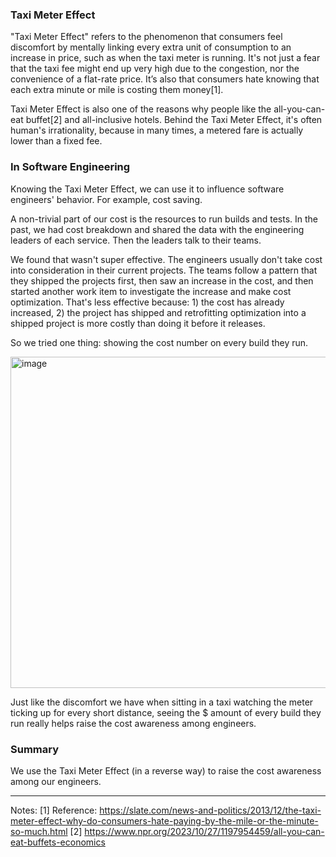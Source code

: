 ### Taxi Meter Effect

"Taxi Meter Effect" refers to the phenomenon that consumers feel discomfort by mentally linking every extra unit of consumption to an increase in price, such as when the taxi meter is running. It's not just a fear that the taxi fee might end up very high due to the congestion, nor the convenience of a flat-rate price. It’s also that consumers hate knowing that each extra minute or mile is costing them money[1].

Taxi Meter Effect is also one of the reasons why people like the all-you-can-eat buffet[2] and all-inclusive hotels. Behind the Taxi Meter Effect, it's often human's irrationality, because in many times, a metered fare is actually lower than a fixed fee. 
 
### In Software Engineering

Knowing the Taxi Meter Effect, we can use it to influence software engineers' behavior. For example, cost saving. 

A non-trivial part of our cost is the resources to run builds and tests. In the past, we had cost breakdown and shared the data with the engineering leaders of each service. Then the leaders talk to their teams. 

We found that wasn't super effective. The engineers usually don't take cost into consideration in their current projects. The teams follow a pattern that they shipped the projects first, then saw an increase in the cost, and then started another work item to investigate the increase and make cost optimization. That's less effective because: 1) the cost has already increased, 2) the project has shipped and retrofitting optimization into a shipped project is more costly than doing it before it releases.

So we tried one thing: showing the cost number on every build they run.

<img width="530" alt="image" src="https://github.com/ziyingzheng/behavioral_software_engineering_book/assets/91216017/d1aaa21c-583c-4259-adfa-f84665649ba5">


Just like the discomfort we have when sitting in a taxi watching the meter ticking up for every short distance, seeing the $ amount of every build they run really helps raise the cost awareness among engineers.

### Summary

We use the Taxi Meter Effect (in a reverse way) to raise the cost awareness among our engineers. 


---
Notes:
[1] Reference: https://slate.com/news-and-politics/2013/12/the-taxi-meter-effect-why-do-consumers-hate-paying-by-the-mile-or-the-minute-so-much.html
[2] https://www.npr.org/2023/10/27/1197954459/all-you-can-eat-buffets-economics
